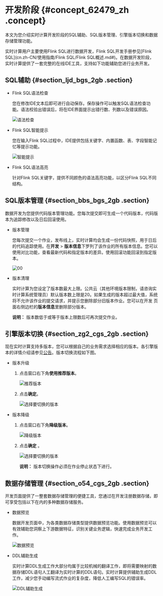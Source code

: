 # 开发阶段 {#concept_62479_zh .concept}

本文为您介绍实时计算开发阶段的SQL辅助、SQL版本管理、引擎版本切换和数据存储管理功能。

实时计算用户主要使用Flink SQL进行数据开发，Flink SQL开发手册参见[Flink SQL](cn.zh-CN/使用指南/Flink SQL/Flink SQL概述.md#)。在数据开发阶段，实时计算提供了一套完整的在线IDE工具，支持如下功能辅助您进行业务开发。

## SQL辅助 {#section_ljd_bgs_2gb .section}

-   Flink SQL语法检查

    您在修改IDE文本后即可进行自动保存。保存操作可以触发SQL语法检查功能。语法校验出错误后，将在IDE界面提示出错行数、列数以及错误原因。

    ![语法检查](http://static-aliyun-doc.oss-cn-hangzhou.aliyuncs.com/assets/img/40861/154814956633321_zh-CN.png)

-   Flink SQL智能提示

    您在输入Flink SQL过程中，IDE提供包括关键字、内置函数、表、字段智能记忆等提示功能。

    ![智能提示](http://static-aliyun-doc.oss-cn-hangzhou.aliyuncs.com/assets/img/40861/154814956633322_zh-CN.png)

-   Flink SQL语法高亮

    针对Flink SQL关键字，提供不同颜色的语法高亮功能，以区分Flink SQL不同结构。


## SQL版本管理 {#section_bbs_bgs_2gb .section}

数据开发为您提供代码版本管理功能。您每次提交即可生成一个代码版本，代码版本为追踪修改以及日后回滚使用。

-   版本管理

    您每次提交一个作业，发布线上，实时计算均会生成一份代码快照，用于日后的代码追踪使用。在**开发** \> **版本信息**下罗列了该作业的所有版本信息。您可以使用对比功能，查看最新代码和指定版本的差异。使用回滚功能回滚到指定版本。

    ![00](http://static-aliyun-doc.oss-cn-hangzhou.aliyuncs.com/assets/img/40861/154814956633323_zh-CN.png)

-   版本清理

    实时计算为您设定了版本数最大上限。公共云（其他环境版本限制，请咨询实时计算系统管理员）默认版本数上限是20。如果生成的版本超过最大值，系统将不允许该作业的提交请求，并提示您删除部分旧版本作业。您可以在开发 页面右侧边栏的**版本信息**里删除部分版本。

    **说明：** 版本数低于或等于版本上限数后可再次提交作业。


## 引擎版本切换 {#section_zg2_cgs_2gb .section}

现在实时计算支持多版本，您可以根据自己的业务需求选择相应的版本。各引擎版本的详情介绍请参见[公告](../../../../../cn.zh-CN/产品简介/公告.md#)。版本切换流程如下图。

-   版本升级
    1.  点击窗口右下角**使用推荐版本**。

        ![推荐版本](http://static-aliyun-doc.oss-cn-hangzhou.aliyuncs.com/assets/img/40861/154814956633324_zh-CN.png)

    2.  点击**确定**。

        ![选择要切换的版本](http://static-aliyun-doc.oss-cn-hangzhou.aliyuncs.com/assets/img/40861/154814956633326_zh-CN.png)

-   版本降级
    1.  点击窗口右下角**降级版本**。

        ![降级版本](http://static-aliyun-doc.oss-cn-hangzhou.aliyuncs.com/assets/img/40861/154814956633327_zh-CN.png)

    2.  点击**确定** 。

        ![选择要切换的版本](http://static-aliyun-doc.oss-cn-hangzhou.aliyuncs.com/assets/img/40861/154814956733329_zh-CN.png)

        **说明：** 版本切换操作必须在作业停止状态下进行。


## 数据存储管理 {#section_o54_cgs_2gb .section}

 开发页面提供了一整套数据存储管理的便捷工具，您通过在开发注册数据存储，即可享受包括以下在内的多种数据存储服务。

-   数据预览

    数据开发页面中，为各类数据存储类型提供数据预览功能。使用数据预览可以有效辅助您洞察上下游数据特征，识别关键业务逻辑，快速完成业务开发工作。

    ![数据预览](http://static-aliyun-doc.oss-cn-hangzhou.aliyuncs.com/assets/img/40861/154814956733338_zh-CN.png)

-   DDL辅助生成

    实时计算DDL生成工作大部分均属于比较机械的翻译工作，即将需要映射的数据存储DDL语句人工翻译为实时计算的DDL语句。实时计算提供辅助生成DDL工作，减少您手动编写流式作业的复杂度，降低人工编写SQL的错误率。

    ![DDL辅助生成](http://static-aliyun-doc.oss-cn-hangzhou.aliyuncs.com/assets/img/40861/154814956733341_zh-CN.png)


